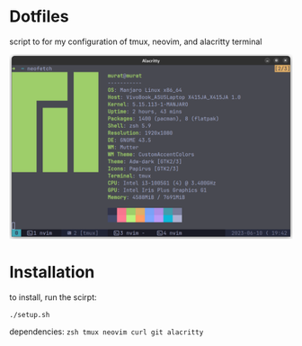 # Dotfiles

script to for my configuration of tmux, neovim, and alacritty terminal

![terminal screenshot](./Screenshot.png)


# Installation

to install, run the scirpt:
```
./setup.sh
```

dependencies: `zsh tmux neovim curl git alacritty`

